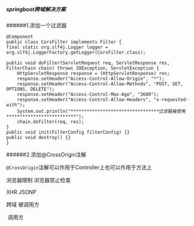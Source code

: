 ##### springboot跨域解决方案

######1.添加一个过滤器

    @Component  
    public class CorsFilter implements Filter {  
    final static org.slf4j.Logger logger = org.slf4j.LoggerFactory.getLogger(CorsFilter.class);  
     
    public void doFilter(ServletRequest req, ServletResponse res, FilterChain chain) throws IOException, ServletException {  
        HttpServletResponse response = (HttpServletResponse) res;  
        response.setHeader("Access-Control-Allow-Origin", "*");  
        response.setHeader("Access-Control-Allow-Methods", "POST, GET, OPTIONS, DELETE");  
        response.setHeader("Access-Control-Max-Age", "3600");  
        response.setHeader("Access-Control-Allow-Headers", "x-requested-with");  
        System.out.println("*********************************过滤器被使用**************************");  
        chain.doFilter(req, res);  
    }  
    public void init(FilterConfig filterConfig) {}  
    public void destroy() {}  
    }
######2.添加@CrossOrigin注解

`@CrossOrigin`注解可以作用于Controller上也可以作用于方法上





浏览器限制  浏览器禁止检查

XHR JSONP

跨域  被调用方

​	 调用方